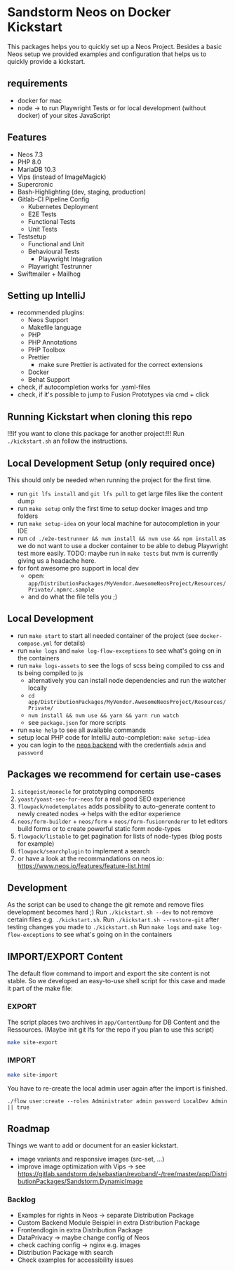 # Sandstorm Neos on Docker Kickstart

This packages helps you to quickly set up a Neos Project. Besides a basic Neos setup
we provided examples and configuration that helps us to quickly provide a kickstart.

## requirements

- docker for mac
- node -> to run Playwright Tests or for local development (without docker) of your sites JavaScript

## Features
- Neos 7.3
- PHP 8.0
- MariaDB 10.3
- Vips (instead of ImageMagick)
- Supercronic
- Bash-Highlighting (dev, staging, production)
- Gitlab-CI Pipeline Config
    - Kubernetes Deployment
    - E2E Tests
    - Functional Tests
    - Unit Tests
- Testsetup
    - Functional and Unit
    - Behavioural Tests
        - Playwright Integration
    - Playwright Testrunner
- Swiftmailer + Mailhog

## Setting up IntelliJ
- recommended plugins:
    - Neos Support
    - Makefile language
    - PHP
    - PHP Annotations
    - PHP Toolbox
    - Prettier
        - make sure Prettier is activated for the correct extensions
    - Docker
    - Behat Support
- check, if autocompletion works for .yaml-files
- check, if it's possible to jump to Fusion Prototypes via cmd + click

## Running Kickstart when cloning this repo

!!!If you want to clone this package for another project:!!!
Run `./kickstart.sh` an follow the instructions.

## Local Development Setup (only required once)

This should only be needed when running the project for the first time.

- run `git lfs install` and `git lfs pull` to get large files like the content dump
- run `make setup` only the first time to setup docker images and tmp folders
- run `make setup-idea` on your local machine for autocompletion in your IDE
- run `cd ./e2e-testrunner && nvm install && nvm use && npm install` as we do not want to use a docker container to be able
  to debug Playwright test more easily. TODO: maybe run in `make tests` but nvm is currently giving us a headache here.
- for font awesome pro support in local dev
    - open: `app/DistributionPackages/MyVendor.AwesomeNeosProject/Resources/Private/.npmrc.sample`
    - and do what the file tells you ;)

## Local Development

- run `make start` to start all needed container of the project (see `docker-compose.yml` for details)
- run `make logs` and `make log-flow-exceptions` to see what's going on in the containers
- run `make logs-assets` to see the logs of scss being compiled to css and ts being compiled to js
    - alternatively you can install node dependencies and run the watcher locally
    - `cd app/DistributionPackages/MyVendor.AwesomeNeosProject/Resources/Private/`
    - `nvm install && nvm use && yarn && yarn run watch`
    - see `package.json` for more scripts
- run `make help` to see all available commands
- setup local PHP code for IntelliJ auto-completion: `make setup-idea`
- you can login to the [neos backend](http://localhost:8081/neos) with the credentials `admin` and `password`

## Packages we recommend for certain use-cases

1. `sitegeist/monocle` for prototyping components
2. `yoast/yoast-seo-for-neos` for a real good SEO experience
3. `flowpack/nodetemplates` adds possibility to auto-generate content to newly created nodes -> helps with the editor experience
4. `neos/form-builder` + `neos/form` + `neos/form-fusionrenderer` to let editors build forms or to create powerful static form node-types
5. `flowpack/listable` to get pagination for lists of node-types (blog posts for example)
6. `flowpack/searchplugin` to implement a search
7. or have a look at the recommandations on neos.io: https://www.neos.io/features/feature-list.html

## Development

As the script can be used to change the git remote and remove files development becomes hard ;)
Run `./kickstart.sh --dev` to not remove certain files e.g. `./kickstart.sh`. 
Run `./kickstart.sh --restore-git` after testing changes you made to `./kickstart.sh`
Run `make logs` and `make log-flow-exceptions` to see what's going on in the containers

## IMPORT/EXPORT Content

The default flow command to import and export the site content is not stable.
So we developed an easy-to-use shell script for this case and made it part of the make file:

### EXPORT
The script places two archives in `app/ContentDump` for DB Content and the Ressources.
(Maybe init git lfs for the repo if you plan to use this script)

```bash
make site-export
```

### IMPORT

```bash
make site-import
```

You have to re-create the local admin user again after the import is finished.

`./flow user:create --roles Administrator admin password LocalDev Admin || true`

## Roadmap
Things we want to add or document for an easier kickstart.

* image variants and responsive images (src-set, ...)
* improve image optimization with Vips -> see https://gitlab.sandstorm.de/sebastian/revoband/-/tree/master/app/DistributionPackages/Sandstorm.DynamicImage

### Backlog

* Examples for rights in Neos -> separate Distribution Package
* Custom Backend Module Beispiel in extra Distribution Package
* Frontendlogin in extra Distribution Package
* DataPrivacy -> maybe change config of Neos
* check caching config -> nginx e.g. images
* Distribution Package with search
* Check examples for accessibility issues
